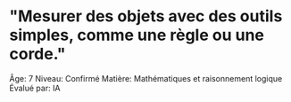 # "Mesurer des objets avec des outils simples, comme une règle ou une corde."

Âge: 7
Niveau: Confirmé
Matière: Mathématiques et raisonnement logique
Évalué par: IA